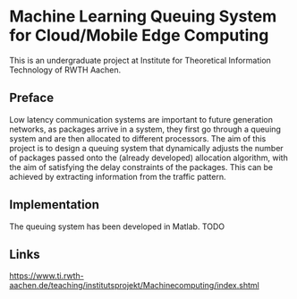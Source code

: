 # Machine Learning Queuing System for Cloud/Mobile Edge Computing

This is an undergraduate project at Institute for Theoretical Information Technology of RWTH Aachen.

## Preface
Low latency communication systems are important to future generation networks, as packages arrive in a system, they first go through a queuing system and are then allocated to different processors. The aim of this project is to design a queuing system that dynamically adjusts the number of packages passed onto the (already developed) allocation algorithm, with the aim of satisfying the delay constraints of the packages. This can be achieved by extracting information from the traffic pattern.

## Implementation
The queuing system has been developed in Matlab.
TODO

## Links
https://www.ti.rwth-aachen.de/teaching/institutsprojekt/Machinecomputing/index.shtml